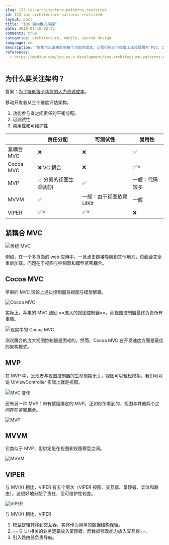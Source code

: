```yaml
---
slug: 123-ios-architecture-patterns-revisited
id: 123-ios-architecture-patterns-revisited
layout: post
title: "iOS 架构模式再探"
date: 2019-01-10 02:26
comments: true
categories: architecture, mobile, system design
language: cn
description: "架构可以直接影响每个功能的成本。让我们在三个维度上比较紧耦合 MVC、Cocoa MVC、MVP、MVVM 和 VIPER：功能参与者之间责任的平衡分配、可测试性以及易用性和可维护性。"
references:
  - https://medium.com/ios-os-x-development/ios-architecture-patterns-ecba4c38de52
---
```


## 为什么要关注架构？

答案：[为了降低每个功能的人力资源成本](https://puncsky.com/notes/10-thinking-software-architecture-as-physical-buildings#ultimate-goal-saving-human-resources-costs-per-feature)。

移动开发者从三个维度评估架构。

1. 功能参与者之间责任的平衡分配。
2. 可测试性
3. 易用性和可维护性


| | 责任分配 | 可测试性 |  易用性 |
| --- | ---    | ---    | --- |
| 紧耦合 MVC | ❌ | ❌ | ✅ |
| Cocoa MVC | ❌ VC 耦合 | ❌ | ✅⭐ |
| MVP | ✅ 分离的视图生命周期 | ✅ | 一般：代码较多 |
| MVVM | ✅ | 一般：由于视图依赖 UIKit | 一般 |
| VIPER | ✅⭐️ | ✅⭐️ | ❌ |



## 紧耦合 MVC

![传统 MVC](https://res.cloudinary.com/dohtidfqh/image/upload/v1547002648/web-guiguio/ios-architecture-0-mvc.png)

例如，在一个多页面的 web 应用中，一旦点击链接导航到其他地方，页面会完全重新加载。问题在于视图与控制器和模型紧密耦合。



## Cocoa MVC

苹果的 MVC 理论上通过控制器将视图与模型解耦。

![Cocoa MVC](https://res.cloudinary.com/dohtidfqh/image/upload/v1547002648/web-guiguio/ios-architecture-1-cocoa-mvc.png)


实际上，苹果的 MVC 鼓励 ==庞大的视图控制器==。而视图控制器最终负责所有事情。

![现实中的 Cocoa MVC](https://res.cloudinary.com/dohtidfqh/image/upload/v1547002648/web-guiguio/ios-architecture-2-realistic-cocoa-mvc.png)

测试耦合的庞大视图控制器是困难的。然而，Cocoa MVC 在开发速度方面是最佳的架构模式。



## MVP

在 MVP 中，呈现者与视图控制器的生命周期无关，视图可以轻松模拟。我们可以说 UIViewController 实际上就是视图。

![MVC 变体](https://res.cloudinary.com/dohtidfqh/image/upload/v1547002648/web-guiguio/ios-architecture-3-mvc-variant.png)


还有另一种 MVP：带有数据绑定的 MVP。正如你所看到的，视图与其他两个之间存在紧密耦合。

![MVP](https://res.cloudinary.com/dohtidfqh/image/upload/v1547002648/web-guiguio/ios-architecture-4-mvp.png)



## MVVM

它类似于 MVP，但绑定是在视图和视图模型之间。

![MVVM](https://res.cloudinary.com/dohtidfqh/image/upload/v1547002648/web-guiguio/ios-architecture-5-mvvm.png)



## VIPER
与 MV(X) 相比，VIPER 有五个层次（VIPER 视图、交互器、呈现者、实体和路由）。这很好地分配了责任，但可维护性较差。

![VIPER](https://res.cloudinary.com/dohtidfqh/image/upload/v1547002648/web-guiguio/ios-architecture-6-viper.png)


与 MV(X) 相比，VIPER

1. 模型逻辑转移到交互器，实体作为简单的数据结构保留。
2. ==与 UI 相关的业务逻辑放入呈现者，而数据修改能力放入交互器==。
3. 引入路由器负责导航。